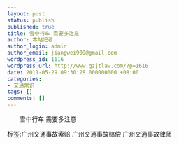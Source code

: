 ```yaml
---
layout: post
status: publish
published: true
title: 雪中行车 需要多注意
author: 本站记者
author_login: admin
author_email: jiangwei909@gmail.com
wordpress_id: 1616
wordpress_url: http://www.gzjtlaw.com/?p=1616
date: 2011-05-29 09:30:28.000000000 +08:00
categories:
- 交通常识
tags: []
comments: []
---
```

　　雪中行车 需要多注意标签:广州交通事故索赔 广州交通事故赔偿 广州交通事故律师
